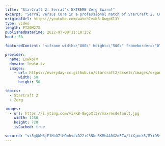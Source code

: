 ```yaml
---
title: "StarCraft 2: Serral's EXTREME Zerg Swarm!"
excerpt: "Serral versus Cure in a professional match of StarCraft 2. Cure decides to start this game off aggressively with Marine Siege Tank pushes, but Serral holds and forces the macro game.  Support my work on Patreon: https://www.patreon.com/lowkotv Become a YouTube member: https://lowko.tv/join  More Lowko:"
originalUrl: https://youtube.com/watch?v=K8-8wgpXl3Y
type: video
length: PT20M27S
publishedDateTime: 2022-07-08T11:10:23Z
heat: 50

featuredContent: "<iframe width=\"800\" height=\"500\" frameborder=\"0\" src=\"https://www.youtube.com/embed/K8-8wgpXl3Y\" allow=\"accelerometer; autoplay; encrypted-media; gyroscope; picture-in-picture\" allowfullscreen></iframe>"

provider:
  name: LowkoTV
  domain: lowko.tv
  images:
    - url: https://everyday-cc.github.io/starcraft2/assets/images/organizations/lowko.tv-50x50.jpg
      width: 50
      height: 50

topics:
  - StarCraft 2
  - Zerg

images:
  - url: https://i.ytimg.com/vi/K8-8wgpXl3Y/maxresdefault.jpg
    width: 1280
    height: 720
    isCached: true

secured: "vi8gQWH6jF1HbO7lHOmhvdzD22iC5Nkc6KMhAA0X2d5Zw/liXjockR/MYiD5+nabEdQ7j8onmec1JZVILrz1d+kjgCqP2Z9lqH9MIByzgUhGcaQKtTj3R5gggyIcUb3v4u/Cg2/ooY+sVoCrXFkY5l1APzBWpUwLSZR+F5swUAeJBkVg13MNfUb56Yl+6RSrxyjVk0A4q/Bm/2R2lV/WvLhzJLNhxhuXt4ArLidW+XZ/XcYgKnXRlYRihovt1EfiW8XWK0p25l7DAXK57mR0mrLRzKxYupW2J6g2F+z/rUu21bmEvxPLA3YPvzrYyd3c/Nw8vemsDvLPQMZDh9FkW4oc19YzQs43imiqJqmCjAWeUCvLmjeMRHzQIXznf2ZCvaAcx/Xv3BWRDEtGLwGdaL4gfyT6OQf2DnfJovsp4MG/KIETSu5zK2AaWEsFauM0;y4uwpSKTJQCuM6ufzJR8vg=="
---
```


